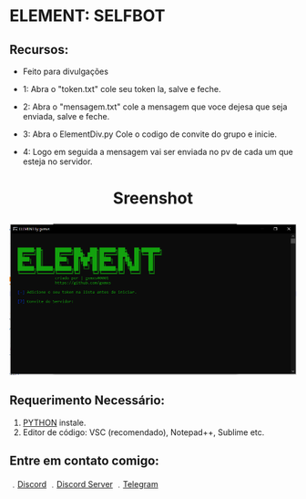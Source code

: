   # ELEMENT: SELFBOT

  ## Recursos:  
  * Feito para divulgações
  
  * 1: Abra o "token.txt" cole seu token la, salve e feche. 
  
  * 2: Abra o "mensagem.txt" cole a mensagem que voce dejesa que seja enviada, salve e feche.
  
  * 3: Abra o ElementDiv.py Cole o codigo de convite do grupo e inicie.
  
  * 4: Logo em seguida a mensagem vai ser enviada no pv de cada um que esteja no servidor.
  # <p align="center">Sreenshot
  ![sreenshot](screenshot.PNG)
  
  ## Requerimento Necessário:
  
  1. [PYTHON](https://www.python.org/downloads/) instale.
  2. Editor de código: VSC (recomendado), Notepad++, Sublime etc.
  
  ## Entre em contato comigo:

﹒[Discord](gxmxs#0001)
﹒[Discord Server](https://discord.gg/pJng7qsN7G)
﹒[Telegram](https://t.me/gxmxss)
